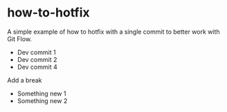 how-to-hotfix
=============

A simple example of how to hotfix with a single commit to better work with Git Flow.

- Dev commit 1
- Dev commit 2
- Dev commit 4

Add a break

- Something new 1
- Something new 2